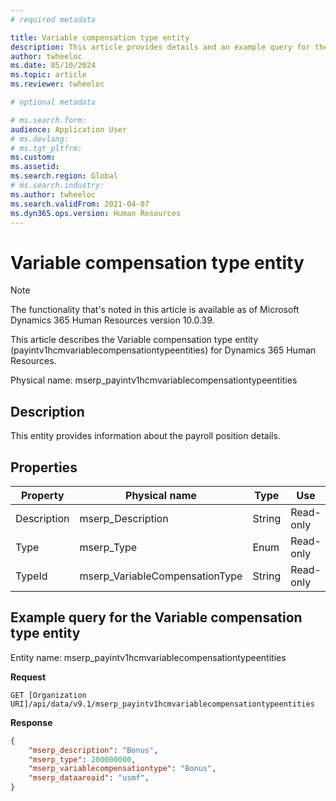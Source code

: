 ```yaml
---
# required metadata

title: Variable compensation type entity
description: This article provides details and an example query for the Variable compensation type entity in Microsoft Dynamics 365 Human Resources.
author: twheeloc
ms.date: 05/10/2024
ms.topic: article
ms.reviewer: twheeloc

# optional metadata

# ms.search.form: 
audience: Application User
# ms.devlang: 
# ms.tgt_pltfrm: 
ms.custom: 
ms.assetid: 
ms.search.region: Global
# ms.search.industry: 
ms.author: twheeloc
ms.search.validFrom: 2021-04-07
ms.dyn365.ops.version: Human Resources
---
```


# Variable compensation type entity

> [!NOTE]
> The functionality that's noted in this article is available as of Microsoft Dynamics 365 Human Resources version 10.0.39.

This article describes the Variable compensation type entity (payintv1hcmvariablecompensationtypeentities) for Dynamics 365 Human Resources. 

Physical name: mserp_payintv1hcmvariablecompensationtypeentities

## Description

This entity provides information about the payroll position details.

## Properties

| Property | Physical name | Type | Use |
|---|---|---|---|
| Description | mserp_Description | String | Read-only |
| Type | mserp_Type | Enum | Read-only |
| TypeId | mserp_VariableCompensationType | String | Read-only |

## Example query for the Variable compensation type entity

Entity name: mserp_payintv1hcmvariablecompensationtypeentities

**Request**

```HTTP
GET [Organization URI]/api/data/v9.1/mserp_payintv1hcmvariablecompensationtypeentities
```

**Response**

```JSON
{  
    "mserp_description": "Bonus",  
    "mserp_type": 200000000,  
    "mserp_variablecompensationtype": "Bonus",  
    "mserp_dataareaid": "usmf",  
}
```
